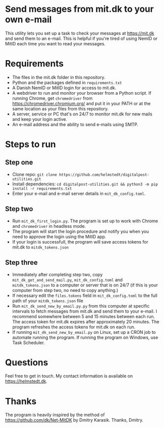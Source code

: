 Send messages from mit.dk to your own e-mail
============================================

This utility lets you set up a task to check your messages at https://mit.dk and send them to an e-mail. This is helpful if you're tired of using NemID or MitID each time you want to read your messages.

Requirements
============
* The files in the mit.dk folder in this repository.
* Python and the packages defined in `requirements.txt`
* A Danish NemID or MitID login for access to mit.dk.
* A webdriver to run and monitor your browser from a Python script. If running Chrome, get `chromedriver` from https://chromedriver.chromium.org/ and put it in your PATH or at the same location as your files from this repository.
* A server, service or PC that's on 24/7 to monitor mit.dk for new mails and keep your login active.
* An e-mail address and the ability to send e-mails using SMTP.

Steps to run
============

Step one
--------
* Clone repo: `git clone https://github.com/helmstedt/digitalpost-utilities.git`
* Install dependencies: `cd digitalpost-utilities.git && python3 -m pip install -r requirements.txt`
* Enter your e-mail and e-mail server details in `mit_dk_config.toml`.

Step two
--------

* Run `mit_dk_first_login.py`. The program is set up to work with Chrome and `chromedriver` in headless mode.
* The program will start the login procedure and notify you when you need to approve the login using the MitID app.
* If your login is successfull, the program will save access tokens for mit.dk to `mitdk_tokens.json`

Step three
----------

* Immediately after completing step two, copy `mit_dk_get_and_send_mail.py`, `mit_dk_config.toml` and `mitdk_tokens.json` to a computer or server that is on 24/7 (if this is your computer from step two, no need to copy anything.)
* If necessary edit the `files.tokens` field in `mit_dk_config.toml` to the full path of your `mitdk_tokens.json` file
* Run `mit_dk_send_new_by_email.py.py` from this computer at specific intervals to fetch messages from mit.dk and send them to your e-mail. I recommend somewhere between 5 and 15 minutes between each run. The access token for mit.dk expires after approximately 20 minutes. The program refreshes the access tokens for mit.dk on each run.
* If running `mit_dk_send_new_by_email.py` on Linux, set up a CRON job to automate running the program. If running the program on Windows, use Task Scheduler.

Questions
=========

Feel free to get in touch. My contact information is available on https://helmstedt.dk.

Thanks
======

The program is heavily inspired by the method of https://github.com/dk/Net-MitDK by Dmitry Karasik. Thanks, Dmitry.
